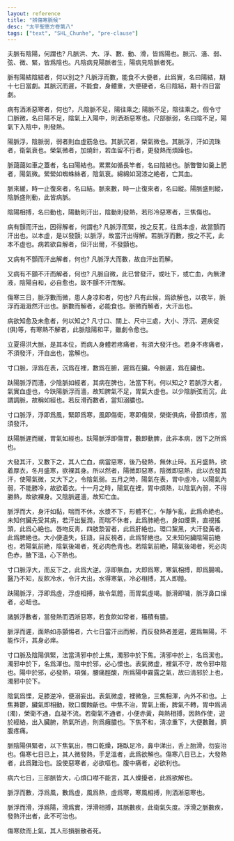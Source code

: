 ```yaml
---
layout: reference
title: "辨傷寒脈候"
desc: "太平聖惠方卷第八"
tags: ["text", "SHL_Chunhe", "pre-clause"]
---
```



夫脈有陰陽，何謂也? 凡脈洪、大、浮、數、動、滑，皆爲陽也。脈沉、濇、弱、弦、微、緊，皆爲陰也。凡陰病見陽脈者生，陽病見陰脈者死。

脈有陽結陰結者，何以別之? 凡脈浮而數，能食不大便者，此爲實，名曰陽結，期十七日當劇。其脈沉而遲，不能食，身體重，大便硬者，名曰陰結，期十四日當劇。

病有洒淅惡寒者，何也?，凡陰脈不足，陽往乘之; 陽脈不足，陰往乘之。假令寸口脈微，名曰陽不足，陰氣上入陽中，則洒淅惡寒也。尺部脈弱，名曰陰不足，陽氣下入陰中，則發熱。

陽脈浮，陰脈弱，弱者則血虛筋急也。其脈沉者，榮氣微也。其脈浮，汗如流珠者，衛氣衰也。榮氣微者，加燒針，若血留不行者，更發熱而煩躁也。

脈藹藹如車之蓋者，名曰陽結也。累累如循長竿者，名曰陰結也。脈瞥瞥如羹上肥者，陽氣微。縈縈如蜘蛛絲者，陰氣衰。綿綿如瀉漆之絶者，亡其血。

脈來緩，時一止復來者，名曰結。脈來數，時一止復來者，名曰縱。陽脈盛則縱，陰脈盛則動，此皆病脈。

陰陽相搏，名曰動也，陽動則汗出，陰動則發熱，若形冷惡寒者，三焦傷也。

病有顫而汗出，因得解者，何謂也? 凡脈浮而緊，按之反芤，往爲本虛，故當顫而汗出也。以本虛，是以發顫; 以脈浮，故當汗出得解。若脈浮而數，按之不芤，此本不虛也。病若欲自解者，但汗出爾，不發顫也。

又病有不顫而汗出解者，何也? 凡脈浮大而數，故自汗出而解。

又病有不顫不汗而解者，何也? 凡脈自微，此已曾發汗，或吐下，或亡血，內無津液，陰陽自和，必自愈也，故不顫不汗而解。

傷寒三日，脈浮數而微，患人身凉和者，何也? 凡有此候，爲欲解也，以夜半，脈浮而濈濈然汗出也。脈數而解者，必能食也。脈微而解者，大汗出也。

病欲知愈及未愈者，何以知之? 凡寸口、關上、尺中三處，大小、浮沉、遲疾促(俱)等，有寒熱不解者，此脈陰陽和平，雖劇令愈也。

立夏得洪大脈，是其本位，而病人身體若疼痛者，有須大發汗也。若身不疼痛者，不須發汗，汗自出也，當解也。

寸口脈，浮爲在表，沉爲在裡，數爲在腑，遲爲在臟。今脈遲，爲在臟也。

趺陽脈浮而濇，少陰脈如經者，其病在脾也，法當下利。何以知之? 若脈浮大者，氣實血虛也，今趺陽脈浮而濇，故知脾氣不足，胃氣大虛也。以少陰脈弦而沉，此謂調脈，故稱如經也。若反滑而數者，當知溺膿也。

寸口脈浮，浮即爲風，緊即爲寒，風即傷衛，寒即傷榮，榮衛俱病，骨節煩疼，當須發汗。

趺陽脈遲而緩，胃氣如經也。趺陽脈浮即傷胃，數即動脾，此非本病，因下之所爲也。

大發其汗，又數下之，其人亡血，病當惡寒，後乃發熱，無休止時。五月盛熱，欲着厚衣，冬月盛寒，欲裸其身。所以然者，陽微即惡寒，陰微即惡熱，此以衣發其汗，使陽氣微，又大下之，令陰氣弱。五月之時，陽氣在表，胃中虛冷，以陽氣內弱，不能勝冷，故欲着衣。十一月之時，陽氣在裡，胃中煩熱，以陰氣內弱，不得勝熱，故欲裸身。又陰脈遲濇，故知亡血。

脈浮而大，身汗如黏，喘而不休，水漿不下，形體不仁，乍靜乍亂，此爲命絶也。未知何臟先受其病，若汗出髮潤，而喘不休者，此爲肺絶也，身如煙熏，直視搖頭，此爲心絶也。唇吻反靑，四肢漐習者，此爲肝絶也。環口黧黑，大汗發黃者，此爲脾絶也。大小便遺失，狂語，目反視者，此爲腎絶也。又未知何臟陰陽前絶也，若陽氣前絶，陰氣後竭者，死必肉色靑也。若陰氣前絶，陽氣後竭者，死必肉色赤，腋下溫，心下熱也。

寸口脈浮大，而反下之，此爲大逆。浮即無血，大即爲寒，寒氣相搏，即爲腸鳴。醫乃不知，反飮冷水，令汗大出，水得寒氣，冷必相搏，其人即饐。

趺陽脈浮，浮即爲虛，浮虛相搏，故令氣饐，而胃氣虛竭。脈滑即噦，脈浮鼻口燥者，必衄也。

諸脈浮數者，當發熱而洒淅惡寒，若食飮如常者，稸積有膿。

脈浮而遲，面熱如赤顫惕者，六七日當汗出而解，而反發熱者差遲，遲爲無陽，不能作汗，其身必痒。

寸口脈及陰陽俱緊，法當淸邪中於上焦，濁邪中於下焦。淸邪中於上，名爲潔也。濁邪中於下，名爲渾也。陰中於邪，必心慄也。表氣微虛，裡氣不守，故令邪中陰也。陽中於邪，必發熱，項强，腰痛脛酸，所爲陽中霧露之氣，故曰淸邪於上也，濁邪中於下。

陰氣爲慄，足膝逆冷，便溺妄出。表氣微虛，裡微急，三焦相渾，內外不和也。上焦茀鬱，臟氣即相動，致口爛蝕齗也。中焦不治，胃氣上衝，脾氣不轉，胃中爲渦(濁)，榮衛不通，血凝不流。若衛氣不通者，小便赤黃，與熱相搏，因熱作使，遊於經絡，出入臟腑，熱氣所過，則爲癰膿也。下焦不和，淸凉重下，大便數難，臍腹疼痛。

脈陰陽俱緊者，以下焦氣出，唇口乾燥，踡臥足冷，鼻中涕出，舌上胎滑，勿妄治也。傷寒七日已上，其人微發熱，手足溫者，此爲欲解也。傷寒八日已上，大發熱者，此爲難治也。設使惡寒者，必欲嘔也。腹中痛者，必欲利也。

病六七日，三部脈皆大，心煩口噤不能言，其人燥擾者，此爲欲解也。

脈浮而數，浮爲風，數爲虛，風爲熱，虛爲寒，寒風相搏，則洒淅惡寒也。

脈浮而滑，浮爲陽，滑爲實，浮滑相搏，其脈數疾，此衛氣失度。浮滑之脈數疾，發熱汗出者，此不可治也。

傷寒欬而上氣，其人形損脈散者死。
